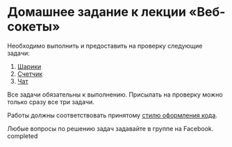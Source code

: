 # Домашнее задание к лекции «Веб-сокеты»

Необходимо выполнить и предоставить на проверку следующие задачи:

1. [Шарики](./bubbles/)
2. [Счетчик](./counter/)
3. [Чат](./chat/)

Все задачи обязательны к выполнению. Присылать на проверку можно только сразу все три задачи.

Работы должны соответствовать принятому [стилю оформления кода](https://github.com/netology-code/codestyle).

Любые вопросы по решению задач задавайте в группе на Facebook.
completed
